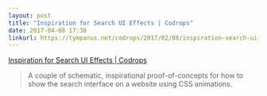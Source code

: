 ```yaml
---
layout: post
title: "Inspiration for Search UI Effects | Codrops"
date: 2017-04-08 17:38
linkurl: https://tympanus.net/codrops/2017/02/08/inspiration-search-ui-effects/
---
```


[Inspiration for Search UI Effects | Codrops](https://tympanus.net/codrops/2017/02/08/inspiration-search-ui-effects/)

> A couple of schematic, inspirational proof-of-concepts for how to show the search interface on a website using CSS animations.